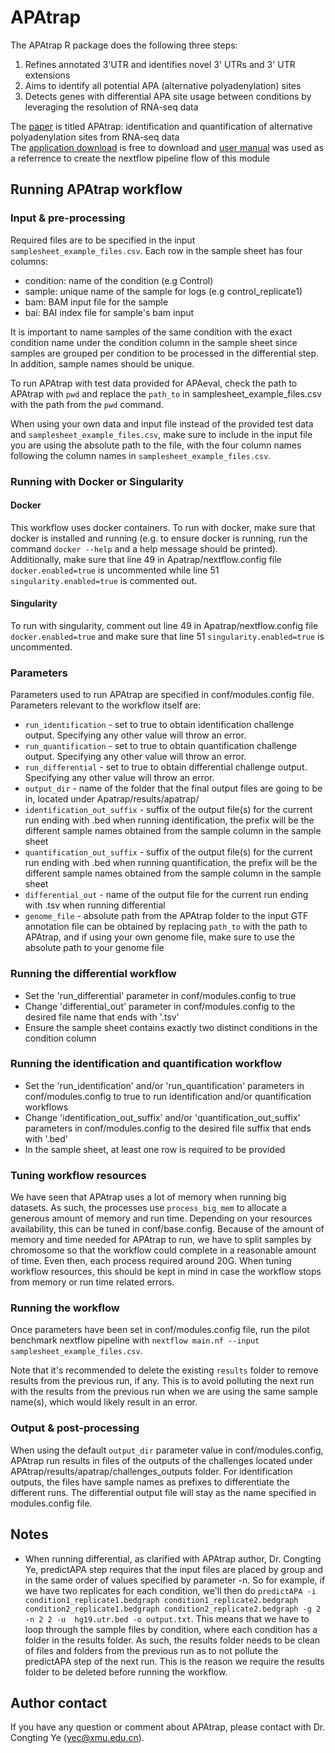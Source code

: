 # APAtrap
The APAtrap R package does the following three steps: 
1. Refines annotated 3'UTR and identifies novel 3' UTRs and 3' UTR extensions
2. Aims to identify all potential APA (alternative polyadenylation) sites
3. Detects genes with differential APA site usage between conditions by leveraging 
   the resolution of RNA-seq data

The [paper](https://academic.oup.com/bioinformatics/article/34/11/1841/4816794) is titled APAtrap: identification and quantification of 
alternative polyadenylation sites from RNA-seq data <br>
The [application download](https://sourceforge.net/projects/apatrap/files/) is free to download
and [user manual](https://sourceforge.net/p/apatrap/wiki/User%20Manual/) was used as a referrence
to create the nextflow pipeline flow of this module

## Running APAtrap workflow

### Input & pre-processing
Required files are to be specified in the input `samplesheet_example_files.csv`. Each row in the sample sheet has four
columns:

- condition: name of the condition (e.g Control)
- sample: unique name of the sample for logs (e.g control_replicate1)
- bam: BAM input file for the sample 
- bai: BAI index file for sample's bam input

It is important to name samples of the same condition with the exact condition name under the condition
column in the sample sheet since samples are grouped per condition to be processed in the differential step. In addition,
sample names should be unique.

To run APAtrap with test data provided for APAeval, check the path to APAtrap with `pwd` and replace 
the `path_to` in samplesheet_example_files.csv with the path from the `pwd` command. 

When using your own data and input file instead of the provided test data and `samplesheet_example_files.csv`, make sure to include in the 
input file you are using the absolute path to the file, with the four column names following the column
names in `samplesheet_example_files.csv`.

### Running with Docker or Singularity
#### Docker
This workflow uses docker containers. To run with docker, make sure that docker is installed and running 
(e.g. to ensure docker is running, run the command `docker --help` and a help message should be printed).
Additionally, make sure that line 49 in Apatrap/nextflow.config file `docker.enabled=true` is uncommented while line
51 `singularity.enabled=true` is commented out.

#### Singularity
To run with singularity, comment out line 49 in Apatrap/nextflow.config file `docker.enabled=true` and make sure that line
51 `singularity.enabled=true` is uncommented.

### Parameters
Parameters used to run APAtrap are specified in conf/modules.config file. 
Parameters relevant to the workflow itself are:
- `run_identification` - set to true to obtain identification challenge output. Specifying any other value will throw an error.
- `run_quantification` - set to true to obtain quantification challenge output. Specifying any other value will throw an error.
- `run_differential` - set to true to obtain differential challenge output. Specifying any other value will throw an error.
- `output_dir` - name of the folder that the final output files are going to be in, located under Apatrap/results/apatrap/
- `identification_out_suffix` - suffix of the output file(s) for the current run ending with .bed when running identification,
                                the prefix will be the different sample names obtained from the sample column in the sample sheet
- `quantification_out_suffix` - suffix of the output file(s) for the current run ending with .bed when running quantification,
                                the prefix will be the different sample names obtained from the sample column in the sample sheet
- `differential_out` - name of the output file for the current run ending with .tsv when running differential
- `genome_file` - absolute path from the APAtrap folder to the input GTF annotation file can be obtained by replacing `path_to`
   with the path to APAtrap, and if using your own genome file, make sure to use the absolute path to your genome file

### Running the differential workflow
- Set the 'run_differential' parameter in conf/modules.config to true
- Change 'differential_out' parameter in conf/modules.config to the desired file name that ends with '.tsv'
- Ensure the sample sheet contains exactly two distinct conditions in the condition column

### Running the identification and quantification workflow
- Set the 'run_identification' and/or 'run_quantification' parameters in conf/modules.config to true to 
  run identification and/or quantification workflows
- Change 'identification_out_suffix' and/or 'quantification_out_suffix' parameters in conf/modules.config to 
  the desired file suffix that ends with '.bed'
- In the sample sheet, at least one row is required to be provided 

### Tuning workflow resources
We have seen that APAtrap uses a lot of memory when running big datasets. As such, the processes use `process_big_mem` to allocate a generous amount of memory and run time. Depending on your resources availability, this can be tuned in conf/base.config. 
Because of the amount of memory and time needed for APAtrap to run, we have to split samples by chromosome so that the workflow could complete in a reasonable amount of time. Even then, each process required around 20G. When tuning workflow resources, this should be kept in mind in case the workflow stops from memory or run time related errors.
 
### Running the workflow
Once parameters have been set in conf/modules.config file, run the pilot benchmark nextflow pipeline with 
`nextflow main.nf --input samplesheet_example_files.csv`. 

Note that it's recommended to delete the existing `results` folder to remove results from the previous run, if any. 
This is to avoid polluting the next run with the results from the previous run when we are using the same sample name(s),
which would likely result in an error.

### Output & post-processing
When using the default `output_dir` parameter value in conf/modules.config, APAtrap run results in files of the outputs 
of the challenges located under APAtrap/results/apatrap/challenges_outputs folder.
For identification outputs, the files have sample names as prefixes to differentiate the different runs.
The differential output file will stay as the name specified in modules.config file.


## Notes
- When running differential, as clarified with APAtrap author, Dr. Congting Ye, predictAPA step requires that the input files are placed
  by group and in the same order of values specified by parameter -n. So for example, if we have two replicates for each condition, we'll then do
  `predictAPA -i condition1_replicate1.bedgraph condition1_replicate2.bedgraph condition2_replicate1.bedgraph condition2_replicate2.bedgraph -g 2 -n 2 2 -u  hg19.utr.bed -o output.txt`. 
  This means that we have to loop through the sample files by condition, where each condition has a folder in the results folder.
  As such, the results folder needs to be clean of files and folders from the previous run as to not pollute the predictAPA step of the next run. This is
  the reason we require the results folder to be deleted before running the workflow.

## Author contact
If you have any question or comment about APAtrap, please contact with Dr. Congting Ye (yec@xmu.edu.cn).

